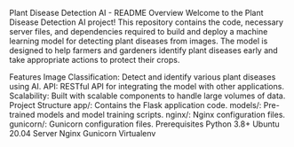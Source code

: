 
Plant Disease Detection AI - README
Overview
Welcome to the Plant Disease Detection AI project! This repository contains the code, necessary server files, and dependencies required to build and deploy a machine learning model for detecting plant diseases from images. The model is designed to help farmers and gardeners identify plant diseases early and take appropriate actions to protect their crops.

Features
Image Classification: Detect and identify various plant diseases using AI.
API: RESTful API for integrating the model with other applications.
Scalability: Built with scalable components to handle large volumes of data.
Project Structure
app/: Contains the Flask application code.
models/: Pre-trained models and model training scripts.
nginx/: Nginx configuration files.
gunicorn/: Gunicorn configuration files.
Prerequisites
Python 3.8+
Ubuntu 20.04 Server
Nginx
Gunicorn
Virtualenv
